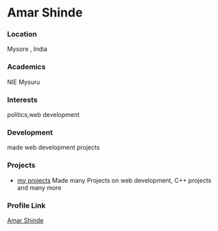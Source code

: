 # Amar Shinde

### Location

Mysore , India

### Academics

NIE Mysuru

### Interests
politics,web development

### Development
made web development projects

### Projects

- [my projects](https://amarshinde150.github.io/Landing-Page/) Made many Projects on web development, C++ projects and many more

### Profile Link

[Amar Shinde](https://github.com/amarshinde150)
